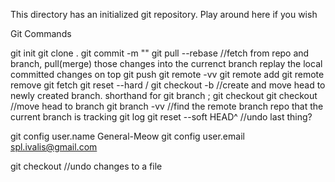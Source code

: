 This directory has an initialized git repository. Play around here if you wish

Git Commands

git init
git clone <location> .
git commit -m ""
git pull --rebase <remoteRepoName> <branchname>		//fetch from repo and branch, pull(merge) those changes into the currenct branch replay the local committed changes on top
git push <remoteRepoName> <branchname>
git remote -vv
git remote add <remoteRepoName> <location>
git remote remove <remoteRepoName>
git fetch <remoteRepoName> <branchname>
git reset --hard <remoteRepoName>/<branchname>
git checkout -b <branchname>   	//create and move head to newly created branch. shorthand for git branch <branchname>; git checkout <branchname>
git checkout <branchname>	//move head to branch
git branch -vv			//find the remote branch repo that the current branch is tracking
git log
git reset --soft HEAD^		//undo last thing?

git config user.name General-Meow
git config user.email spl.ivalis@gmail.com 	

git checkout <file>		//undo changes to a file

